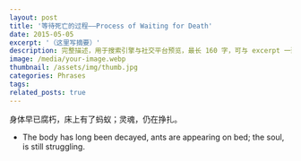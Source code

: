 ```yaml
---
layout: post
title: '等待死亡的过程——Process of Waiting for Death'
date: 2015-05-05
excerpt: '（这里写摘要）'
description: 完整描述，用于搜索引擎与社交平台预览，最长 160 字，可与 excerpt 一致
image: /media/your-image.webp
thumbnail: /assets/img/thumb.jpg
categories: Phrases
tags: 
related_posts: true
---
```


身体早已腐朽，床上有了蚂蚁；灵魂，仍在挣扎。

- The body has long been decayed, ants are appearing on bed; the soul, is still struggling.
